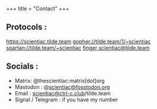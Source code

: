 +++
title = "Contact"
+++

## Protocols :

<https://scientiac.tilde.team>
<gopher://tilde.team/1/~scientiac>
<spartan://tilde.team/~scientiac>
[finger scientiac@tilde.team](finger://tilde.team/scientiac)

## Socials :

* Matrix: @thescientiac:matrix[dot]org
* Mastodon : @scientiac@fosstodon.org
* Email : scientiac@ctrl-c.club/tilde.team
* Signal / Telegram : if you have my number
